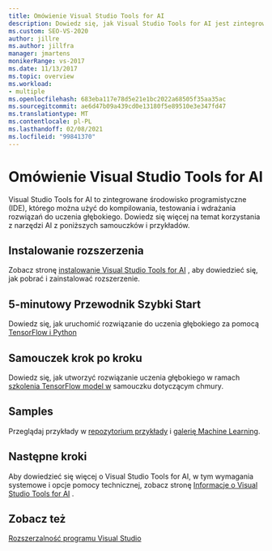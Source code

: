 ```yaml
---
title: Omówienie Visual Studio Tools for AI
description: Dowiedz się, jak Visual Studio Tools for AI jest zintegrowanym środowiskiem programistycznym (IDE), którego można użyć do kompilowania, testowania i wdrażania rozwiązań do uczenia głębokiego.
ms.custom: SEO-VS-2020
author: jillre
ms.author: jillfra
manager: jmartens
monikerRange: vs-2017
ms.date: 11/13/2017
ms.topic: overview
ms.workload:
- multiple
ms.openlocfilehash: 683eba117e78d5e21e1bc2022a68505f35aa35ac
ms.sourcegitcommit: ae6d47b09a439cd0e13180f5e89510e3e347fd47
ms.translationtype: MT
ms.contentlocale: pl-PL
ms.lasthandoff: 02/08/2021
ms.locfileid: "99841370"
---
```

# <a name="overview-of-visual-studio-tools-for-ai"></a>Omówienie Visual Studio Tools for AI

Visual Studio Tools for AI to zintegrowane środowisko programistyczne (IDE), którego można użyć do kompilowania, testowania i wdrażania rozwiązań do uczenia głębokiego. Dowiedz się więcej na temat korzystania z narzędzi AI z poniższych samouczków i przykładów.

## <a name="install-the-extension"></a>Instalowanie rozszerzenia

Zobacz stronę [instalowanie Visual Studio Tools for AI](installation.md) , aby dowiedzieć się, jak pobrać i zainstalować rozszerzenie.

## <a name="5-minute-quickstart"></a>5-minutowy Przewodnik Szybki Start

Dowiedz się, jak uruchomić rozwiązanie do uczenia głębokiego za pomocą [TensorFlow i Python](tensorflow-local.md)

## <a name="step-by-step-tutorial"></a>Samouczek krok po kroku

Dowiedz się, jak utworzyć rozwiązanie uczenia głębokiego w ramach [szkolenia TensorFlow model w](tensorflow-vm.md) samouczku dotyczącym chmury.

## <a name="samples"></a>Samples

Przeglądaj przykłady w [repozytorium przykłady](https://github.com/Microsoft/samples-for-ai) i [galerię Machine Learning](https://gallery.cortanaintelligence.com/projects).

## <a name="next-steps"></a>Następne kroki

Aby dowiedzieć się więcej o Visual Studio Tools for AI, w tym wymagania systemowe i opcje pomocy technicznej, zobacz stronę [Informacje o Visual Studio Tools for AI](about-ai-tools.md) .

## <a name="see-also"></a>Zobacz też
[Rozszerzalność programu Visual Studio](../extensibility/index.yml?view=vs-2017&preserve-view=true)